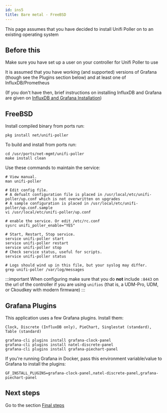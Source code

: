 ```yaml
---
id: ins5
title: Bare metal - FreeBSD
---
```



This page assumes that you have decided to install Unifi Poller on to an existing operating system

## Before this

Make sure you have set up a user on your controller for Unifi Poller to use

It is assumed that you have working (and supported) versions of Grafana (though see the Plugins section below) and at least one of InfluxDB/Prometheus

(If you don't have then, brief instructions on installing InfluxDB and Grafana are given on [InfluxDB and Grafana Installation](id13))

## FreeBSD

Install compiled binary from ports run:

```
pkg install net/unifi-poller
```

To build and install from ports run:
```
cd /usr/ports/net-mgmt/unifi-poller
make install clean
```

Use these commands to maintain the service:
```
# View manual.
man unifi-poller

# Edit config file.
# A defualt configuration file is placed in /usr/local/etc/unifi-poller/up.conf which is not overwritten on upgrades
# A sample configuration is placed in /usr/local/etc/unifi-poller/up.conf.sample
vi /usr/local/etc/unifi-poller/up.conf

# enable the service. Or edit /etc/rc.conf
sysrc unifi_poller_enable="YES"

# Start, Restart, Stop service.
service unifi-poller start
service unifi-poller restart
service unifi-poller stop
# Check service status, useful for scripts.
service unifi-poller status

# Logs should wind up in this file, but your syslog may differ.
grep unifi-poller /var/log/messages
```
:::important
When configuring make sure that you do **not** include `:8443` on the url of the controller if you are using `unifios` (that is, a UDM-Pro, UDM, or Ckoudkey with modern firmware)
:::

## Grafana Plugins

This application uses a few Grafana plugins. Install them:

    Clock, Discrete (InfluxDB only), PieChart, Singlestat (standard), Table (standard)

```
grafana-cli plugins install grafana-clock-panel
grafana-cli plugins install natel-discrete-panel
grafana-cli plugins install grafana-piechart-panel
```

If you're running Grafana in Docker, pass this environment variable/value to Grafana to install the plugins:
```
GF_INSTALL_PLUGINS=grafana-clock-panel,natel-discrete-panel,grafana-piechart-panel
```
## Next steps

Go to the section [Final steps](ins10.md)
